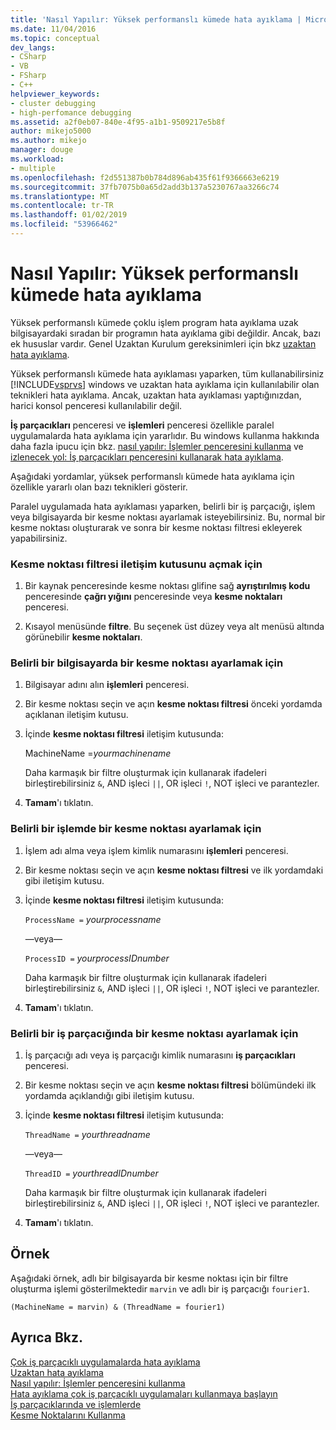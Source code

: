 ```yaml
---
title: 'Nasıl Yapılır: Yüksek performanslı kümede hata ayıklama | Microsoft Docs'
ms.date: 11/04/2016
ms.topic: conceptual
dev_langs:
- CSharp
- VB
- FSharp
- C++
helpviewer_keywords:
- cluster debugging
- high-perfomance debugging
ms.assetid: a2f0eb07-840e-4f95-a1b1-9509217e5b8f
author: mikejo5000
ms.author: mikejo
manager: douge
ms.workload:
- multiple
ms.openlocfilehash: f2d551387b0b784d896ab435f61f9366663e6219
ms.sourcegitcommit: 37fb7075b0a65d2add3b137a5230767aa3266c74
ms.translationtype: MT
ms.contentlocale: tr-TR
ms.lasthandoff: 01/02/2019
ms.locfileid: "53966462"
---
```

# <a name="how-to-debug-on-a-high-performance-cluster"></a>Nasıl Yapılır: Yüksek performanslı kümede hata ayıklama
Yüksek performanslı kümede çoklu işlem program hata ayıklama uzak bilgisayardaki sıradan bir programın hata ayıklama gibi değildir. Ancak, bazı ek hususlar vardır. Genel Uzaktan Kurulum gereksinimleri için bkz [uzaktan hata ayıklama](../debugger/remote-debugging.md).  
  
 Yüksek performanslı kümede hata ayıklaması yaparken, tüm kullanabilirsiniz [!INCLUDE[vsprvs](../code-quality/includes/vsprvs_md.md)] windows ve uzaktan hata ayıklama için kullanılabilir olan teknikleri hata ayıklama. Ancak, uzaktan hata ayıklaması yaptığınızdan, harici konsol penceresi kullanılabilir değil.  
  
 **İş parçacıkları** penceresi ve **işlemleri** penceresi özellikle paralel uygulamalarda hata ayıklama için yararlıdır. Bu windows kullanma hakkında daha fazla ipucu için bkz. [nasıl yapılır: İşlemler penceresini kullanma](/previous-versions/visualstudio/visual-studio-2010/7h8h5sdw(v=vs.100)) ve [izlenecek yol: İş parçacıkları penceresini kullanarak hata ayıklama](../debugger/how-to-use-the-threads-window.md).  
  
 Aşağıdaki yordamlar, yüksek performanslı kümede hata ayıklama için özellikle yararlı olan bazı teknikleri gösterir.  
  
 Paralel uygulamada hata ayıklaması yaparken, belirli bir iş parçacığı, işlem veya bilgisayarda bir kesme noktası ayarlamak isteyebilirsiniz. Bu, normal bir kesme noktası oluşturarak ve sonra bir kesme noktası filtresi ekleyerek yapabilirsiniz.  
  
### <a name="to-open-the-breakpoint-filter-dialog-box"></a>Kesme noktası filtresi iletişim kutusunu açmak için  
  
1.  Bir kaynak penceresinde kesme noktası glifine sağ **ayrıştırılmış kodu** penceresinde **çağrı yığını** penceresinde veya **kesme noktaları** penceresi.  
  
2.  Kısayol menüsünde **filtre**. Bu seçenek üst düzey veya alt menüsü altında görünebilir **kesme noktaları**.  
  
### <a name="to-set-a-breakpoint-on-a-specific-computer"></a>Belirli bir bilgisayarda bir kesme noktası ayarlamak için  
  
1.  Bilgisayar adını alın **işlemleri** penceresi.  
  
2.  Bir kesme noktası seçin ve açın **kesme noktası filtresi** önceki yordamda açıklanan iletişim kutusu.  
  
3.  İçinde **kesme noktası filtresi** iletişim kutusunda:  
  
     MachineName =*yourmachinename*  
  
     Daha karmaşık bir filtre oluşturmak için kullanarak ifadeleri birleştirebilirsiniz `&`, AND işleci `||`, OR işleci `!`, NOT işleci ve parantezler.  
  
4.  **Tamam**'ı tıklatın.  
  
### <a name="to-set-a-breakpoint-on-a-specific-process"></a>Belirli bir işlemde bir kesme noktası ayarlamak için  
  
1.  İşlem adı alma veya işlem kimlik numarasını **işlemleri** penceresi.  
  
2.  Bir kesme noktası seçin ve açın **kesme noktası filtresi** ve ilk yordamdaki gibi iletişim kutusu.  
  
3.  İçinde **kesme noktası filtresi** iletişim kutusunda:  
  
     `ProcessName =`  *yourprocessname*  
  
     —veya—  
  
     `ProcessID =` *yourprocessIDnumber*  
  
     Daha karmaşık bir filtre oluşturmak için kullanarak ifadeleri birleştirebilirsiniz `&`, AND işleci `||`, OR işleci `!`, NOT işleci ve parantezler.  
  
4.  **Tamam**'ı tıklatın.  
  
### <a name="to-set-a-breakpoint-on-a-specific-thread"></a>Belirli bir iş parçacığında bir kesme noktası ayarlamak için  
  
1.  İş parçacığı adı veya iş parçacığı kimlik numarasını **iş parçacıkları** penceresi.  
  
2.  Bir kesme noktası seçin ve açın **kesme noktası filtresi** bölümündeki ilk yordamda açıklandığı gibi iletişim kutusu.  
  
3.  İçinde **kesme noktası filtresi** iletişim kutusunda:  
  
     `ThreadName =` *yourthreadname*  
  
     —veya—  
  
     `ThreadID =` *yourthreadIDnumber*  
  
     Daha karmaşık bir filtre oluşturmak için kullanarak ifadeleri birleştirebilirsiniz `&`, AND işleci `||`, OR işleci `!`, NOT işleci ve parantezler.  
  
4.  **Tamam**'ı tıklatın.  
  
## <a name="example"></a>Örnek  
 Aşağıdaki örnek, adlı bir bilgisayarda bir kesme noktası için bir filtre oluşturma işlemi gösterilmektedir `marvin` ve adlı bir iş parçacığı `fourier1`.  
  
`(MachineName = marvin) & (ThreadName = fourier1)`  

  
## <a name="see-also"></a>Ayrıca Bkz.  
 [Çok iş parçacıklı uygulamalarda hata ayıklama](../debugger/debug-multithreaded-applications-in-visual-studio.md)   
 [Uzaktan hata ayıklama](../debugger/remote-debugging.md)   
 [Nasıl yapılır: İşlemler penceresini kullanma](/previous-versions/visualstudio/visual-studio-2010/7h8h5sdw(v=vs.100))   
 [Hata ayıklama çok iş parçacıklı uygulamaları kullanmaya başlayın](../debugger/get-started-debugging-multithreaded-apps.md)   
 [İş parçacıklarında ve işlemlerde](/previous-versions/visualstudio/visual-studio-2010/ms164740(v=vs.100))   
 [Kesme Noktalarını Kullanma](../debugger/using-breakpoints.md)